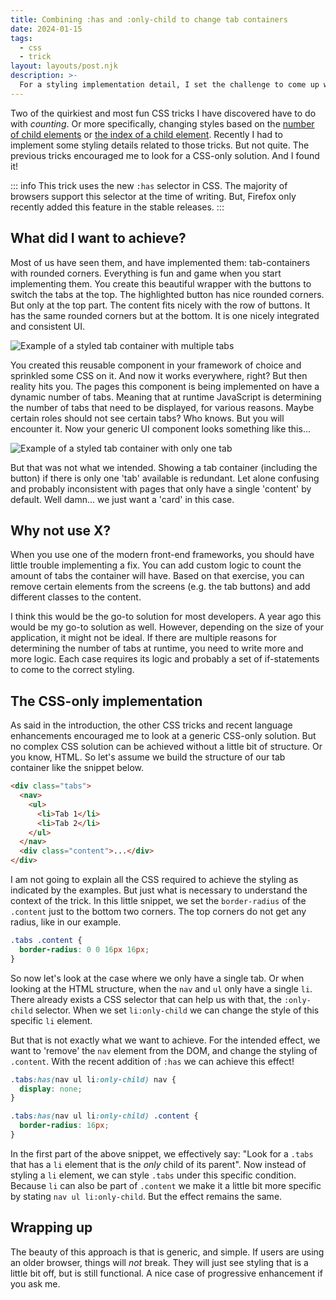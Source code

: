 ```yaml
---
title: Combining :has and :only-child to change tab containers
date: 2024-01-15
tags:
  - css
  - trick
layout: layouts/post.njk
description: >-
  For a styling implementation detail, I set the challenge to come up with a CSS-only solution, instead of implementing the logic in a front-end framework.
---
```


Two of the quirkiest and most fun CSS tricks I have discovered have to do with _counting_. Or more specifically, changing styles based on the [number of child elements](/writing/use-the-child-element-count-in-css) or [the index of a child element](/writing/a-nth-child-css-trick). Recently I had to implement some styling details related to those tricks. But not quite. The previous tricks encouraged me to look for a CSS-only solution. And I found it!

::: info
This trick uses the new `:has` selector in CSS. The majority of browsers support this selector at the time of writing. But, Firefox only recently added this feature in the stable releases.
:::

## What did I want to achieve?

Most of us have seen them, and have implemented them: tab-containers with rounded corners. Everything is fun and game when you start implementing them. You create this beautiful wrapper with the buttons to switch the tabs at the top. The highlighted button has nice rounded corners. But only at the top part. The content fits nicely with the row of buttons. It has the same rounded corners but at the bottom. It is one nicely integrated and consistent UI.

![Example of a styled tab container with multiple tabs](/img/tab-example-1.png)

You created this reusable component in your framework of choice and sprinkled some CSS on it. And now it works everywhere, right? But then reality hits you. The pages this component is being implemented on have a dynamic number of tabs. Meaning that at runtime JavaScript is determining the number of tabs that need to be displayed, for various reasons. Maybe certain roles should not see certain tabs? Who knows. But you will encounter it. Now your generic UI component looks something like this...

![Example of a styled tab container with only one tab](/img/tab-example-2.png)

But that was not what we intended. Showing a tab container (including the button) if there is only one 'tab' available is redundant. Let alone confusing and probably inconsistent with pages that only have a single 'content' by default. Well damn... we just want a 'card' in this case.

## Why not use X?

When you use one of the modern front-end frameworks, you should have little trouble implementing a fix. You can add custom logic to count the amount of tabs the container will have. Based on that exercise, you can remove certain elements from the screens (e.g. the tab buttons) and add different classes to the content.

I think this would be the go-to solution for most developers. A year ago this would be my go-to solution as well. However, depending on the size of your application, it might not be ideal. If there are multiple reasons for determining the number of tabs at runtime, you need to write more and more logic. Each case requires its logic and probably a set of if-statements to come to the correct styling.

## The CSS-only implementation

As said in the introduction, the other CSS tricks and recent language enhancements encouraged me to look at a generic CSS-only solution. But no complex CSS solution can be achieved without a little bit of structure. Or you know, HTML. So let's assume we build the structure of our tab container like the snippet below.

```html
<div class="tabs">
  <nav>
    <ul>
      <li>Tab 1</li>
      <li>Tab 2</li>
    </ul>
  </nav>
  <div class="content">...</div>
</div>
```

I am not going to explain all the CSS required to achieve the styling as indicated by the examples. But just what is necessary to understand the context of the trick. In this little snippet, we set the `border-radius` of the `.content` just to the bottom two corners. The top corners do not get any radius, like in our example.

```css
.tabs .content {
  border-radius: 0 0 16px 16px;
}
```

So now let's look at the case where we only have a single tab. Or when looking at the HTML structure, when the `nav` and `ul` only have a single `li`. There already exists a CSS selector that can help us with that, the `:only-child` selector. When we set `li:only-child` we can change the style of this specific `li` element.

But that is not exactly what we want to achieve. For the intended effect, we want to 'remove' the `nav` element from the DOM, and change the styling of `.content`. With the recent addition of `:has` we can achieve this effect!

```css
.tabs:has(nav ul li:only-child) nav {
  display: none;
}

.tabs:has(nav ul li:only-child) .content {
  border-radius: 16px;
}
```

In the first part of the above snippet, we effectively say: "Look for a `.tabs` that has a `li` element that is the _only_ child of its parent". Now instead of styling a `li` element, we can style `.tabs` under this specific condition. Because `li` can also be part of `.content` we make it a little bit more specific by stating `nav ul li:only-child`. But the effect remains the same.

## Wrapping up

The beauty of this approach is that is generic, and simple. If users are using an older browser, things will _not_ break. They will just see styling that is a little bit off, but is still functional. A nice case of progressive enhancement if you ask me.

